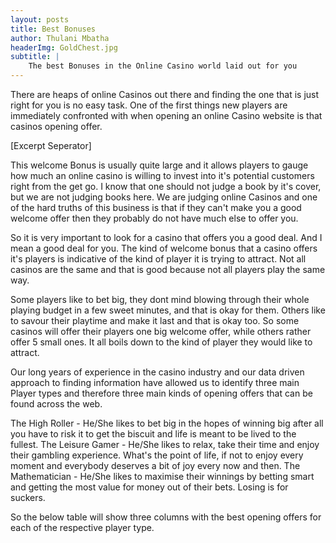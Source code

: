```yaml
---
layout: posts
title: Best Bonuses
author: Thulani Mbatha
headerImg: GoldChest.jpg
subtitle: |
    The best Bonuses in the Online Casino world laid out for you
---
```


There are heaps of online Casinos out there and finding the one that is just right for you is no easy task. One of the first things new players are immediately confronted with when opening an online Casino website is that casinos opening offer.

[Excerpt Seperator]

This welcome Bonus is usually quite large and it allows players to gauge how much an online casino is willing to invest into it's potential customers right from the get go. I know that one should not judge a book by it's cover, but we are not judging books here. We are judging online Casinos and one of the hard truths of this business is that if they can't make you a good welcome offer then they probably do not have much else to offer you.

So it is very important to look for a casino that offers you a good deal. And I mean a good deal for you. The kind of welcome bonus that a casino offers it's players is indicative of the kind of player it is trying to attract. Not all casinos are the same and that is good because not all players play the same way.

Some players like to bet big, they dont mind blowing through their whole playing budget in a few sweet minutes, and that is okay for them. Others like to savour their playtime and make it last and that is okay too. So some casinos will offer their players one big welcome offer, while others rather offer 5 small ones. It all boils down to the kind of player they would like to attract.

Our long years of experience in the casino industry and our data driven approach to finding information have allowed us to identify three main Player types and therefore three main kinds of opening offers that can be found across the web.

The High Roller - He/She likes to bet big in the hopes of winning big after all you have to risk it to get the biscuit and life is meant to be lived to the fullest.
The Leisure Gamer - He/She likes to relax, take their time and enjoy their gambling experience. What's the point of life, if not to enjoy every moment and everybody deserves a bit of joy every now and then.
The Mathematician - He/She likes to maximise their winnings by betting smart and getting the most value for money out of their bets. Losing is for suckers.

So the below table will show three columns with the best opening offers for each of the respective player type.
